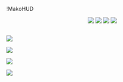 !MakoHUD

<p align="center">
  <a href="https://comfig.app/huds/page/hypnotizehud"><img src="https://i.imgur.com/0o80QUt.png"></a>
  <a href="https://tf2huds.dev/hud/Hypnotize-Hud"><img src="https://i.imgur.com/lF9XotO.png"></a>
  <a href="https://gamebanana.com/mods/291589"><img src="https://i.imgur.com/UzXoexI.png"></a>
  <a href="https://www.editor.criticalflaw.ca/"><img src="https://i.imgur.com/6JJTzkc.png"></a>
</p>

##

<a href="https://imgur.com/a/4sgZ1"><img src="https://i.imgur.com/vVxJdvB.png"></a>

<a href="https://github.com/Hypnootize/Hypnotize-Hud/wiki"><img src="https://i.imgur.com/UpvlsG7.png"></a>

<a href="https://github.com/Hypnootize/Hypnotize-Hud/wiki/Customization"><img src="https://i.imgur.com/tDsELgW.png"></a>

<a href="https://github.com/Hypnootize/Hypnotize-Hud/wiki/Credits"><img src="https://i.imgur.com/CjePbm6.png"></a>
